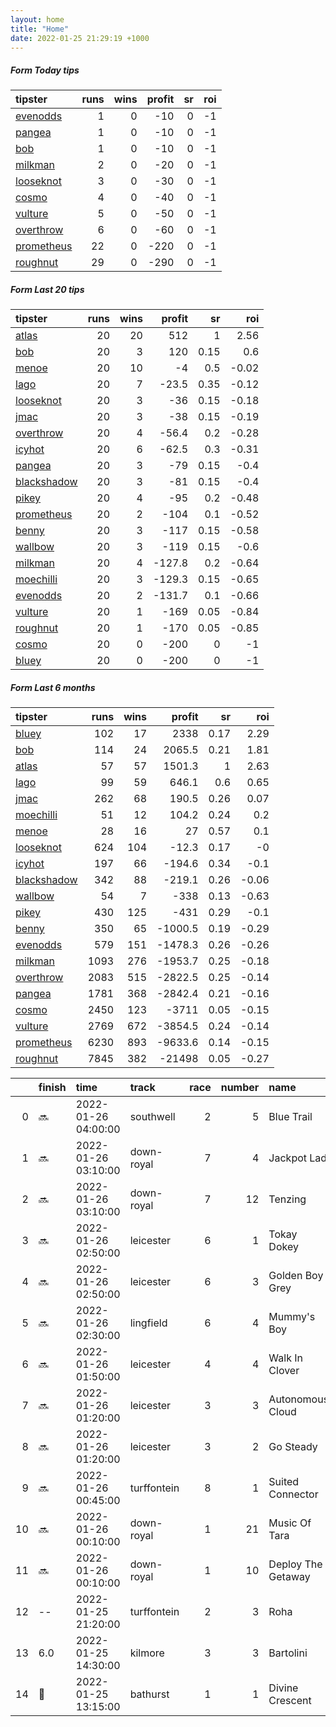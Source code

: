 ```yaml
---   
layout: home  
title: "Home"   
date: 2022-01-25 21:29:19 +1000  
---   
```



##### Form Today tips   

| tipster                                                       |   runs |   wins |   profit |   sr |   roi |
|:--------------------------------------------------------------|-------:|-------:|---------:|-----:|------:|
| [evenodds](https://mrwayneo.github.io/tips/evenodds.html)     |      1 |      0 |      -10 |    0 |    -1 |
| [pangea](https://mrwayneo.github.io/tips/pangea.html)         |      1 |      0 |      -10 |    0 |    -1 |
| [bob](https://mrwayneo.github.io/tips/bob.html)               |      1 |      0 |      -10 |    0 |    -1 |
| [milkman](https://mrwayneo.github.io/tips/milkman.html)       |      2 |      0 |      -20 |    0 |    -1 |
| [looseknot](https://mrwayneo.github.io/tips/looseknot.html)   |      3 |      0 |      -30 |    0 |    -1 |
| [cosmo](https://mrwayneo.github.io/tips/cosmo.html)           |      4 |      0 |      -40 |    0 |    -1 |
| [vulture](https://mrwayneo.github.io/tips/vulture.html)       |      5 |      0 |      -50 |    0 |    -1 |
| [overthrow](https://mrwayneo.github.io/tips/overthrow.html)   |      6 |      0 |      -60 |    0 |    -1 |
| [prometheus](https://mrwayneo.github.io/tips/prometheus.html) |     22 |      0 |     -220 |    0 |    -1 |
| [roughnut](https://mrwayneo.github.io/tips/roughnut.html)     |     29 |      0 |     -290 |    0 |    -1 |

##### Form Last 20 tips   

| tipster                                                         |   runs |   wins |   profit |   sr |   roi |
|:----------------------------------------------------------------|-------:|-------:|---------:|-----:|------:|
| [atlas](https://mrwayneo.github.io/tips/atlas.html)             |     20 |     20 |    512   | 1    |  2.56 |
| [bob](https://mrwayneo.github.io/tips/bob.html)                 |     20 |      3 |    120   | 0.15 |  0.6  |
| [menoe](https://mrwayneo.github.io/tips/menoe.html)             |     20 |     10 |     -4   | 0.5  | -0.02 |
| [lago](https://mrwayneo.github.io/tips/lago.html)               |     20 |      7 |    -23.5 | 0.35 | -0.12 |
| [looseknot](https://mrwayneo.github.io/tips/looseknot.html)     |     20 |      3 |    -36   | 0.15 | -0.18 |
| [jmac](https://mrwayneo.github.io/tips/jmac.html)               |     20 |      3 |    -38   | 0.15 | -0.19 |
| [overthrow](https://mrwayneo.github.io/tips/overthrow.html)     |     20 |      4 |    -56.4 | 0.2  | -0.28 |
| [icyhot](https://mrwayneo.github.io/tips/icyhot.html)           |     20 |      6 |    -62.5 | 0.3  | -0.31 |
| [pangea](https://mrwayneo.github.io/tips/pangea.html)           |     20 |      3 |    -79   | 0.15 | -0.4  |
| [blackshadow](https://mrwayneo.github.io/tips/blackshadow.html) |     20 |      3 |    -81   | 0.15 | -0.4  |
| [pikey](https://mrwayneo.github.io/tips/pikey.html)             |     20 |      4 |    -95   | 0.2  | -0.48 |
| [prometheus](https://mrwayneo.github.io/tips/prometheus.html)   |     20 |      2 |   -104   | 0.1  | -0.52 |
| [benny](https://mrwayneo.github.io/tips/benny.html)             |     20 |      3 |   -117   | 0.15 | -0.58 |
| [wallbow](https://mrwayneo.github.io/tips/wallbow.html)         |     20 |      3 |   -119   | 0.15 | -0.6  |
| [milkman](https://mrwayneo.github.io/tips/milkman.html)         |     20 |      4 |   -127.8 | 0.2  | -0.64 |
| [moechilli](https://mrwayneo.github.io/tips/moechilli.html)     |     20 |      3 |   -129.3 | 0.15 | -0.65 |
| [evenodds](https://mrwayneo.github.io/tips/evenodds.html)       |     20 |      2 |   -131.7 | 0.1  | -0.66 |
| [vulture](https://mrwayneo.github.io/tips/vulture.html)         |     20 |      1 |   -169   | 0.05 | -0.84 |
| [roughnut](https://mrwayneo.github.io/tips/roughnut.html)       |     20 |      1 |   -170   | 0.05 | -0.85 |
| [cosmo](https://mrwayneo.github.io/tips/cosmo.html)             |     20 |      0 |   -200   | 0    | -1    |
| [bluey](https://mrwayneo.github.io/tips/bluey.html)             |     20 |      0 |   -200   | 0    | -1    |

##### Form Last 6 months   

| tipster                                                         |   runs |   wins |   profit |   sr |   roi |
|:----------------------------------------------------------------|-------:|-------:|---------:|-----:|------:|
| [bluey](https://mrwayneo.github.io/tips/bluey.html)             |    102 |     17 |   2338   | 0.17 |  2.29 |
| [bob](https://mrwayneo.github.io/tips/bob.html)                 |    114 |     24 |   2065.5 | 0.21 |  1.81 |
| [atlas](https://mrwayneo.github.io/tips/atlas.html)             |     57 |     57 |   1501.3 | 1    |  2.63 |
| [lago](https://mrwayneo.github.io/tips/lago.html)               |     99 |     59 |    646.1 | 0.6  |  0.65 |
| [jmac](https://mrwayneo.github.io/tips/jmac.html)               |    262 |     68 |    190.5 | 0.26 |  0.07 |
| [moechilli](https://mrwayneo.github.io/tips/moechilli.html)     |     51 |     12 |    104.2 | 0.24 |  0.2  |
| [menoe](https://mrwayneo.github.io/tips/menoe.html)             |     28 |     16 |     27   | 0.57 |  0.1  |
| [looseknot](https://mrwayneo.github.io/tips/looseknot.html)     |    624 |    104 |    -12.3 | 0.17 | -0    |
| [icyhot](https://mrwayneo.github.io/tips/icyhot.html)           |    197 |     66 |   -194.6 | 0.34 | -0.1  |
| [blackshadow](https://mrwayneo.github.io/tips/blackshadow.html) |    342 |     88 |   -219.1 | 0.26 | -0.06 |
| [wallbow](https://mrwayneo.github.io/tips/wallbow.html)         |     54 |      7 |   -338   | 0.13 | -0.63 |
| [pikey](https://mrwayneo.github.io/tips/pikey.html)             |    430 |    125 |   -431   | 0.29 | -0.1  |
| [benny](https://mrwayneo.github.io/tips/benny.html)             |    350 |     65 |  -1000.5 | 0.19 | -0.29 |
| [evenodds](https://mrwayneo.github.io/tips/evenodds.html)       |    579 |    151 |  -1478.3 | 0.26 | -0.26 |
| [milkman](https://mrwayneo.github.io/tips/milkman.html)         |   1093 |    276 |  -1953.7 | 0.25 | -0.18 |
| [overthrow](https://mrwayneo.github.io/tips/overthrow.html)     |   2083 |    515 |  -2822.5 | 0.25 | -0.14 |
| [pangea](https://mrwayneo.github.io/tips/pangea.html)           |   1781 |    368 |  -2842.4 | 0.21 | -0.16 |
| [cosmo](https://mrwayneo.github.io/tips/cosmo.html)             |   2450 |    123 |  -3711   | 0.05 | -0.15 |
| [vulture](https://mrwayneo.github.io/tips/vulture.html)         |   2769 |    672 |  -3854.5 | 0.24 | -0.14 |
| [prometheus](https://mrwayneo.github.io/tips/prometheus.html)   |   6230 |    893 |  -9633.6 | 0.14 | -0.15 |
| [roughnut](https://mrwayneo.github.io/tips/roughnut.html)       |   7845 |    382 | -21498   | 0.05 | -0.27 |

|    | finish            | time                | track       |   race |   number | name               |   odds | tipster          |
|---:|:------------------|:--------------------|:------------|-------:|---------:|:-------------------|-------:|:-----------------|
|  0 | :soon:            | 2022-01-26 04:00:00 | southwell   |      2 |        5 | Blue Trail         |   1.55 | vulture          |
|  1 | :soon:            | 2022-01-26 03:10:00 | down-royal  |      7 |        4 | Jackpot Lad        |   8    | overthrow        |
|  2 | :soon:            | 2022-01-26 03:10:00 | down-royal  |      7 |       12 | Tenzing            |   3    | overthrow        |
|  3 | :soon:            | 2022-01-26 02:50:00 | leicester   |      6 |        1 | Tokay Dokey        |   2.25 | evenodds,milkman |
|  4 | :soon:            | 2022-01-26 02:50:00 | leicester   |      6 |        3 | Golden Boy Grey    |   2.8  | vulture,milkman  |
|  5 | :soon:            | 2022-01-26 02:30:00 | lingfield   |      6 |        4 | Mummy's Boy        |   3.3  | vulture          |
|  6 | :soon:            | 2022-01-26 01:50:00 | leicester   |      4 |        4 | Walk In Clover     |   1.6  | overthrow        |
|  7 | :soon:            | 2022-01-26 01:20:00 | leicester   |      3 |        3 | Autonomous Cloud   |  10    | cosmo,bob        |
|  8 | :soon:            | 2022-01-26 01:20:00 | leicester   |      3 |        2 | Go Steady          |   3    | overthrow        |
|  9 | :soon:            | 2022-01-26 00:45:00 | turffontein |      8 |        1 | Suited Connector   |   0    | vulture          |
| 10 | :soon:            | 2022-01-26 00:10:00 | down-royal  |      1 |       21 | Music Of Tara      |   6    | looseknot        |
| 11 | :soon:            | 2022-01-26 00:10:00 | down-royal  |      1 |       10 | Deploy The Getaway |   1.7  | overthrow        |
| 12 | --                | 2022-01-25 21:20:00 | turffontein |      2 |        3 | Roha               |   0    | pangea           |
| 13 | 6.0               | 2022-01-25 14:30:00 | kilmore     |      3 |        3 | Bartolini          |   4.8  | looseknot        |
| 14 | :3rd_place_medal: | 2022-01-25 13:15:00 | bathurst    |      1 |        1 | Divine Crescent    |   3.25 | looseknot        |